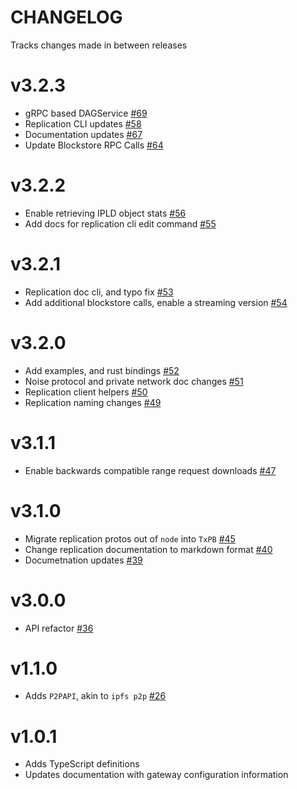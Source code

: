 # CHANGELOG

Tracks changes made in between releases

# v3.2.3

* gRPC based DAGService [#69](https://github.com/RTradeLtd/TxPB/pull/69)
* Replication CLI updates [#58](https://github.com/RTradeLtd/TxPB/pull/58)
* Documentation updates [#67](https://github.com/RTradeLtd/TxPB/pull/67)
* Update Blockstore RPC Calls [#64](https://github.com/RTradeLtd/TxPB/pull/64)

# v3.2.2

* Enable retrieving IPLD object stats [#56](https://github.com/RTradeLtd/TxPB/pull/56)
* Add docs for replication cli edit command [#55](https://github.com/RTradeLtd/TxPB/pull/55)

# v3.2.1

* Replication doc cli, and typo fix [#53](https://github.com/RTradeLtd/TxPB/pull/53)
* Add additional blockstore calls, enable a streaming version [#54](https://github.com/RTradeLtd/TxPB/pull/54)

# v3.2.0

* Add examples, and rust bindings [#52](https://github.com/RTradeLtd/TxPB/pull/52)
* Noise protocol and private network doc changes [#51](https://github.com/RTradeLtd/TxPB/pull/51)
* Replication client helpers [#50](https://github.com/RTradeLtd/TxPB/pull/50)
* Replication naming changes [#49](https://github.com/RTradeLtd/TxPB/pull/49)

# v3.1.1

* Enable backwards compatible range request downloads [#47](https://github.com/RTradeLtd/TxPB/pull/47)

# v3.1.0

* Migrate replication protos out of `node` into `TxPB` [#45](https://github.com/RTradeLtd/TxPB/pull/45)
* Change replication documentation to markdown format [#40](https://github.com/RTradeLtd/TxPB/pull/40)
* Documetnation updates [#39](https://github.com/RTradeLtd/TxPB/pull/39)

# v3.0.0

* API refactor [#36](https://github.com/RTradeLtd/TxPB/pull/36)

# v1.1.0

* Adds `P2PAPI`, akin to `ipfs p2p` [#26](https://github.com/RTradeLtd/TxPB/pull/26)

# v1.0.1

* Adds TypeScript definitions
* Updates documentation with gateway configuration information
